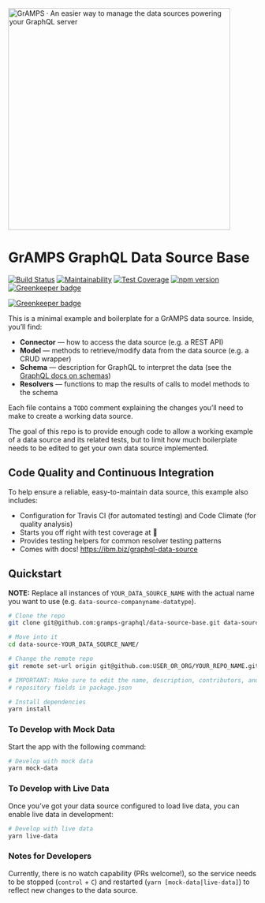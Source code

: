 <img src="https://gramps-graphql.github.io/gramps-express/assets/img/gramps-banner.png" alt="GrAMPS · An easier way to manage the data sources powering your GraphQL server" width="450">

# GrAMPS GraphQL Data Source Base
[![Build Status](https://travis-ci.org/gramps-graphql/data-source-base.svg?branch=master)](https://travis-ci.org/gramps-graphql/data-source-base) [![Maintainability](https://api.codeclimate.com/v1/badges/ac264833fac1fbd1afe0/maintainability)](https://codeclimate.com/github/gramps-graphql/data-source-base/maintainability) [![Test Coverage](https://api.codeclimate.com/v1/badges/ac264833fac1fbd1afe0/test_coverage)](https://codeclimate.com/github/gramps-graphql/data-source-base/test_coverage) [![npm version](https://img.shields.io/npm/v/@gramps/data-source-base.svg?style=flat)](https://www.npmjs.com/package/@gramps/data-source-base) [![Greenkeeper badge](https://badges.greenkeeper.io/gramps-graphql/data-source-base.svg)](https://greenkeeper.io/)

[![Greenkeeper badge](https://badges.greenkeeper.io/gramps-graphql/data-source-base.svg)](https://greenkeeper.io/)

This is a minimal example and boilerplate for a GrAMPS data source. Inside, you’ll find:

 -  **Connector** — how to access the data source (e.g. a REST API)
 -  **Model** — methods to retrieve/modify data from the data source (e.g. a 
    CRUD wrapper)
 -  **Schema** — description for GraphQL to interpret the data (see the 
    [GraphQL docs on schemas](http://graphql.org/learn/schema/))
 -  **Resolvers** — functions to map the results of calls to model methods to
    the schema

Each file contains a `TODO` comment explaining the changes you’ll need to make to create a working data source.

The goal of this repo is to provide enough code to allow a working example of a data source and its related tests, but to limit how much boilerplate needs to be edited to get your own data source implemented.

## Code Quality and Continuous Integration

To help ensure a reliable, easy-to-maintain data source, this example also includes:

 -  Configuration for Travis CI (for automated testing) and Code Climate
    (for quality analysis)
 -  Starts you off right with test coverage at 💯
 -  Provides testing helpers for common resolver testing patterns
 -  Comes with docs! https://ibm.biz/graphql-data-source

## Quickstart

**NOTE:** Replace all instances of `YOUR_DATA_SOURCE_NAME` with the actual name you want to use (e.g. `data-source-companyname-datatype`).

```sh
# Clone the repo
git clone git@github.com:gramps-graphql/data-source-base.git data-source-YOUR_DATA_SOURCE_NAME

# Move into it
cd data-source-YOUR_DATA_SOURCE_NAME/

# Change the remote repo
git remote set-url origin git@github.com:USER_OR_ORG/YOUR_REPO_NAME.git

# IMPORTANT: Make sure to edit the name, description, contributors, and 
# repository fields in package.json

# Install dependencies
yarn install
```

### To Develop with Mock Data

Start the app with the following command:

```sh
# Develop with mock data
yarn mock-data
```

### To Develop with Live Data

Once you’ve got your data source configured to load live data, you can enable live data in development:

```sh
# Develop with live data
yarn live-data
```

### Notes for Developers

Currently, there is no watch capability (PRs welcome!), so the service needs to be stopped (`control` + `C`) and restarted (`yarn [mock-data|live-data]`) to reflect new changes to the data source.
